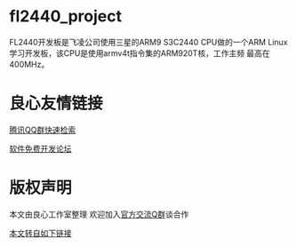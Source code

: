 # fl2440_project
FL2440开发板是飞凌公司使用三星的ARM9 S3C2440 CPU做的一个ARM Linux学习开发板，该CPU是使用armv4t指令集的ARM920T核，工作主频
最高在400MHz。


 # 良心友情链接

[腾讯QQ群快速检索](http://u.720life.cn/s/8cf73f7c)

[软件免费开发论坛](http://u.720life.cn/s/bbb01dc0)

# 版权声明 

本文由良心工作室整理 欢迎加入[官方交流Q群](https://u.720life.cn/s/f2316816)谈合作

[本文转自如下链接](http://u.720life.cn/g/2e71d0f0a5c601172267ba20d3a43c6ec54dbf97432e1f7282e26dc33d48f6b3614912af7b3cafe2c36c3cd9c92c5600b6038e18fb1ed9ea294189e50706bc51)